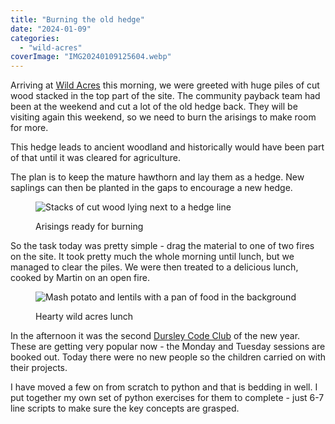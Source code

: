 ```yaml
---
title: "Burning the old hedge"
date: "2024-01-09"
categories: 
  - "wild-acres"
coverImage: "IMG20240109125604.webp"
---
```


Arriving at [Wild Acres](https://wildacres.org.uk/) this morning, we were greeted with huge piles of cut wood stacked in the top part of the site. The community payback team had been at the weekend and cut a lot of the old hedge back. They will be visiting again this weekend, so we need to burn the arisings to make room for more.

This hedge leads to ancient woodland and historically would have been part of that until it was cleared for agriculture.

The plan is to keep the mature hawthorn and lay them as a hedge. New saplings can then be planted in the gaps to encourage a new hedge.

<figure>

![Stacks of cut wood lying next to a hedge line](images/IMG20240109104335-1024x702.webp)

<figcaption>

Arisings ready for burning

</figcaption>

</figure>

So the task today was pretty simple - drag the material to one of two fires on the site. It took pretty much the whole morning until lunch, but we managed to clear the piles. We were then treated to a delicious lunch, cooked by Martin on an open fire.

<figure>

![Mash potato and lentils with a pan of food in the background](images/IMG20240109130627-1024x768.webp)

<figcaption>

Hearty wild acres lunch

</figcaption>

</figure>

In the afternoon it was the second [Dursley Code Club](https://www.facebook.com/dursleycodeclub) of the new year. These are getting very popular now - the Monday and Tuesday sessions are booked out. Today there were no new people so the children carried on with their projects.

I have moved a few on from scratch to python and that is bedding in well. I put together my own set of python exercises for them to complete - just 6-7 line scripts to make sure the key concepts are grasped.
